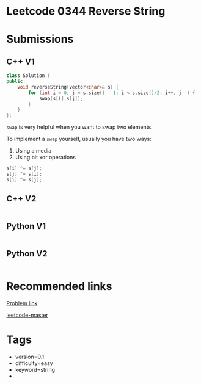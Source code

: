 # Leetcode 0344 Reverse String

# Submissions

## C++ V1

```C++
class Solution {
public:
    void reverseString(vector<char>& s) {
        for (int i = 0, j = s.size() - 1; i < s.size()/2; i++, j--) {
            swap(s[i],s[j]);
        }
    }
};
```

`swap` is very helpful when you want to swap two elements.

To implement a `swap` yourself, usually you have two ways:

1. Using a media
2. Using bit xor operations

```C++
s[i] ^= s[j];
s[j] ^= s[i];
s[i] ^= s[j];
```

## C++ V2

```C++
```



## Python V1

```python
```



## Python V2

```python

```





# Recommended links

[Problem link](https://leetcode.com/problems/reverse-string/description/)

[leetcode-master](https://github.com/youngyangyang04/leetcode-master/blob/master/problems/0344.%E5%8F%8D%E8%BD%AC%E5%AD%97%E7%AC%A6%E4%B8%B2.md)



# Tags

- version=0.1
- difficulty=easy
- keyword=string
- 